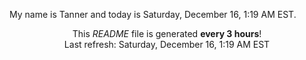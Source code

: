 My name is Tanner and today is Saturday, December 16, 1:19 AM EST.

<p align="center">This <i>README</i> file is generated <b>every 3 hours</b>!</br>Last refresh: Saturday, December 16, 1:19 AM EST<br /></p>
